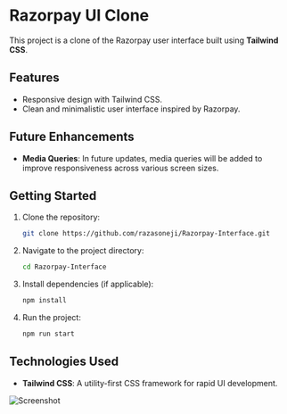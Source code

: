 # Razorpay UI Clone

This project is a clone of the Razorpay user interface built using **Tailwind CSS**.

## Features

- Responsive design with Tailwind CSS.
- Clean and minimalistic user interface inspired by Razorpay.

## Future Enhancements

- **Media Queries**: In future updates, media queries will be added to improve responsiveness across various screen sizes.

## Getting Started

1. Clone the repository:
   ```bash
   git clone https://github.com/razasoneji/Razorpay-Interface.git
   ```
2. Navigate to the project directory:
   ```bash
   cd Razorpay-Interface
   ```
3. Install dependencies (if applicable):
   ```bash
   npm install
   ```
4. Run the project:
   ```bash
   npm run start
   ```

## Technologies Used

- **Tailwind CSS**: A utility-first CSS framework for rapid UI development.

![Screenshot](https://private-user-images.githubusercontent.com/130898780/368715037-5cc29ad6-1b13-4c82-8dbb-513568fb6a4c.png?jwt=eyJhbGciOiJIUzI1NiIsInR5cCI6IkpXVCJ9.eyJpc3MiOiJnaXRodWIuY29tIiwiYXVkIjoicmF3LmdpdGh1YnVzZXJjb250ZW50LmNvbSIsImtleSI6ImtleTUiLCJleHAiOjE3MjY2ODg5NTYsIm5iZiI6MTcyNjY4ODY1NiwicGF0aCI6Ii8xMzA4OTg3ODAvMzY4NzE1MDM3LTVjYzI5YWQ2LTFiMTMtNGM4Mi04ZGJiLTUxMzU2OGZiNmE0Yy5wbmc_WC1BbXotQWxnb3JpdGhtPUFXUzQtSE1BQy1TSEEyNTYmWC1BbXotQ3JlZGVudGlhbD1BS0lBVkNPRFlMU0E1M1BRSzRaQSUyRjIwMjQwOTE4JTJGdXMtZWFzdC0xJTJGczMlMkZhd3M0X3JlcXVlc3QmWC1BbXotRGF0ZT0yMDI0MDkxOFQxOTQ0MTZaJlgtQW16LUV4cGlyZXM9MzAwJlgtQW16LVNpZ25hdHVyZT04ZDNhODJhODk4ZTBjNWRkODMzYTA5ZGYwM2Q0ZGE5NzBhZWQxZGU2ZTY0ZGM2ODZhMDQ2M2ViZTI4MTYxNjlhJlgtQW16LVNpZ25lZEhlYWRlcnM9aG9zdCZhY3Rvcl9pZD0wJmtleV9pZD0wJnJlcG9faWQ9MCJ9.0IEjEEYIusUSnF_A7LuepKVLz5ubXqecjiCkjbifcqk)

